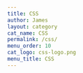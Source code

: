 ```yaml
---
title: CSS
author: James
layout: category
cat_name: CSS
permalink: /css/
menu_order: 10
cat_logo: css-logo.png
menu_title: CSS
---
```


